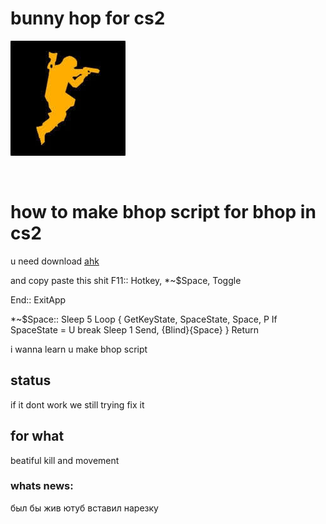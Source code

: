 # bunny hop for cs2

![alt text](image-6.png)<p align="center">
  <img width="500" alt="" src="assets/lazer.png">
</p>

# how to make bhop script for bhop in cs2

u need download [ahk](https://www.autohotkey.com/)

and copy paste this shit
F11:: Hotkey, *~$Space, Toggle


End::
ExitApp


*~$Space::
Sleep 5
Loop
{
GetKeyState, SpaceState, Space, P
If SpaceState = U
break
Sleep 1
Send, {Blind}{Space}
}
Return

i wanna learn u make bhop script
## status

if it dont work we still trying fix it

## for what

beatiful kill and movement

### whats news:
был бы жив ютуб вставил нарезку


